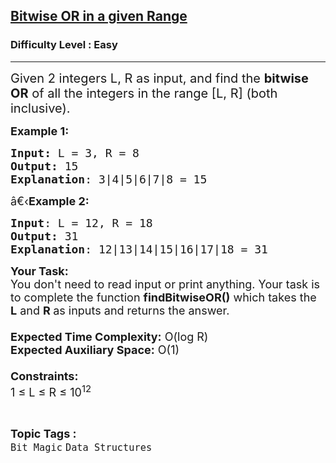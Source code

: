 <h2><a href="https://www.geeksforgeeks.org/problems/ishaans-curiosity0853/1?itm_source=geeksforgeeks&itm_medium=article&itm_campaign=bottom_sticky_on_article">Bitwise OR in a given Range</a></h2><h3>Difficulty Level : Easy</h3><hr><div class="problems_problem_content__Xm_eO"><p><span style="font-size:20px">Given 2 integers L, R as input, and find the <strong>bitwise OR</strong> of all the integers in the range [L, R] (both inclusive).</span></p>

<p><span style="font-size:18px"><strong>Example 1:</strong></span></p>

<pre><span style="font-size:18px"><strong>Input: </strong>L = 3, R = 8
<strong>Output:</strong> 15
<strong>Explanation</strong>: 3|4|5|6|7|8 = 15 </span></pre>

<p><span style="font-size:18px">â€‹<strong>Example 2:</strong></span></p>

<pre><span style="font-size:18px"><strong>Input</strong>: L = 12, R = 18
<strong>Output:</strong> 31
<strong>Explanation</strong>: 12|13|14|15|16|17|18 = 31</span></pre>

<p><span style="font-size:18px"><strong>Your Task:&nbsp;&nbsp;</strong><br>
You don't need to read input or print anything. Your task is to complete the function&nbsp;<strong>findBitwiseOR()</strong>&nbsp;which takes the <strong>L</strong> and <strong>R&nbsp;</strong>as inputs and returns the answer.<br>
<br>
<strong>Expected Time Complexity:</strong>&nbsp;O(log R)<br>
<strong>Expected Auxiliary Space:</strong>&nbsp;O(1)<br>
<br>
<strong>Constraints:</strong><br>
1 ≤ L ≤ R&nbsp;≤ 10<sup>12</sup></span></p>
</div><br><p><span style=font-size:18px><strong>Topic Tags : </strong><br><code>Bit Magic</code>&nbsp;<code>Data Structures</code>&nbsp;